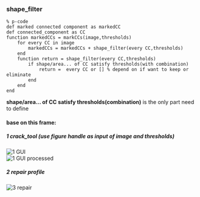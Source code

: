 ### shape_filter
```
% p-code
def marked connected component as markedCC
def connected_component as CC
function markedCCs = markCCs(image,thresholds)
    for every CC in image
        markedCCs = markedCCs + shape_filter(every CC,thresholds)
    end
    function return = shape_filter(every CC,thresholds)
        if shape/area... of CC satisfy thresholds(with combination)
            return =  every CC or [] % depend on if want to keep or eliminate
        end
    end
end
```
**shape/area... of CC satisfy thresholds(combination)** is the only part need to define  
#### base on this frame:
##### 1 crack_tool (use figure handle as input of image and thresholds)
![1 GUI](https://github.com/lbhsgithub/shape_filter/blob/master/archived/images/1_GUI.png)  
![1 GUI processed](https://github.com/lbhsgithub/shape_filter/blob/master/archived/images/2_GUI_processed.png)
##### 2 repair profile
![3 repair](https://github.com/lbhsgithub/shape_filter/blob/master/archived/images/3_repair.png)  

